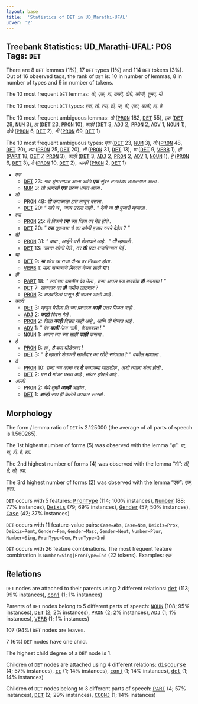 ```yaml
---
layout: base
title:  'Statistics of DET in UD_Marathi-UFAL'
udver: '2'
---
```


## Treebank Statistics: UD_Marathi-UFAL: POS Tags: `DET`

There are 8 `DET` lemmas (1%), 17 `DET` types (1%) and 114 `DET` tokens (3%).
Out of 16 observed tags, the rank of `DET` is: 10 in number of lemmas, 8 in number of types and 9 in number of tokens.

The 10 most frequent `DET` lemmas: <em>तो, एक, हा, काही, दोघे, कोणी, तुम्हा, मी</em>

The 10 most frequent `DET` types:  <em>एक, तो, त्या, ती, या, ही, एका, काही, हा, हे</em>

The 10 most frequent ambiguous lemmas: <em>तो</em> (<tt><a href="mr_ufal-pos-PRON.html">PRON</a></tt> 182, <tt><a href="mr_ufal-pos-DET.html">DET</a></tt> 55), <em>एक</em> (<tt><a href="mr_ufal-pos-DET.html">DET</a></tt> 28, <tt><a href="mr_ufal-pos-NUM.html">NUM</a></tt> 3), <em>हा</em> (<tt><a href="mr_ufal-pos-DET.html">DET</a></tt> 23, <tt><a href="mr_ufal-pos-PRON.html">PRON</a></tt> 10), <em>काही</em> (<tt><a href="mr_ufal-pos-DET.html">DET</a></tt> 3, <tt><a href="mr_ufal-pos-ADJ.html">ADJ</a></tt> 2, <tt><a href="mr_ufal-pos-PRON.html">PRON</a></tt> 2, <tt><a href="mr_ufal-pos-ADV.html">ADV</a></tt> 1, <tt><a href="mr_ufal-pos-NOUN.html">NOUN</a></tt> 1), <em>दोघे</em> (<tt><a href="mr_ufal-pos-PRON.html">PRON</a></tt> 6, <tt><a href="mr_ufal-pos-DET.html">DET</a></tt> 2), <em>मी</em> (<tt><a href="mr_ufal-pos-PRON.html">PRON</a></tt> 69, <tt><a href="mr_ufal-pos-DET.html">DET</a></tt> 1)

The 10 most frequent ambiguous types:  <em>एक</em> (<tt><a href="mr_ufal-pos-DET.html">DET</a></tt> 23, <tt><a href="mr_ufal-pos-NUM.html">NUM</a></tt> 3), <em>तो</em> (<tt><a href="mr_ufal-pos-PRON.html">PRON</a></tt> 48, <tt><a href="mr_ufal-pos-DET.html">DET</a></tt> 20), <em>त्या</em> (<tt><a href="mr_ufal-pos-PRON.html">PRON</a></tt> 25, <tt><a href="mr_ufal-pos-DET.html">DET</a></tt> 20), <em>ती</em> (<tt><a href="mr_ufal-pos-PRON.html">PRON</a></tt> 31, <tt><a href="mr_ufal-pos-DET.html">DET</a></tt> 13), <em>या</em> (<tt><a href="mr_ufal-pos-DET.html">DET</a></tt> 9, <tt><a href="mr_ufal-pos-VERB.html">VERB</a></tt> 1), <em>ही</em> (<tt><a href="mr_ufal-pos-PART.html">PART</a></tt> 18, <tt><a href="mr_ufal-pos-DET.html">DET</a></tt> 7, <tt><a href="mr_ufal-pos-PRON.html">PRON</a></tt> 3), <em>काही</em> (<tt><a href="mr_ufal-pos-DET.html">DET</a></tt> 3, <tt><a href="mr_ufal-pos-ADJ.html">ADJ</a></tt> 2, <tt><a href="mr_ufal-pos-PRON.html">PRON</a></tt> 2, <tt><a href="mr_ufal-pos-ADV.html">ADV</a></tt> 1, <tt><a href="mr_ufal-pos-NOUN.html">NOUN</a></tt> 1), <em>हे</em> (<tt><a href="mr_ufal-pos-PRON.html">PRON</a></tt> 6, <tt><a href="mr_ufal-pos-DET.html">DET</a></tt> 3), <em>ते</em> (<tt><a href="mr_ufal-pos-PRON.html">PRON</a></tt> 10, <tt><a href="mr_ufal-pos-DET.html">DET</a></tt> 2), <em>आम्ही</em> (<tt><a href="mr_ufal-pos-PRON.html">PRON</a></tt> 2, <tt><a href="mr_ufal-pos-DET.html">DET</a></tt> 1)


* <em>एक</em>
  * <tt><a href="mr_ufal-pos-DET.html">DET</a></tt> 23: <em>गाव शृंगारण्यात आला आणि <b>एक</b> सुंदर सभामंडप उभारण्यात आला .</em>
  * <tt><a href="mr_ufal-pos-NUM.html">NUM</a></tt> 3: <em>तो आणखी <b>एक</b> तरुण धावत आला .</em>
* <em>तो</em>
  * <tt><a href="mr_ufal-pos-PRON.html">PRON</a></tt> 48: <em><b>तो</b> कपाळाला हात लावून बसला .</em>
  * <tt><a href="mr_ufal-pos-DET.html">DET</a></tt> 20: <em>" खरे च , न्याय उरला नाही . " देवी चा <b>तो</b> पुजारी म्हणाला .</em>
* <em>त्या</em>
  * <tt><a href="mr_ufal-pos-PRON.html">PRON</a></tt> 25: <em>ते विकणे <b>त्या</b> च्या जिवा वर येत होते .</em>
  * <tt><a href="mr_ufal-pos-DET.html">DET</a></tt> 20: <em>" <b>त्या</b> तुकड्या चे का कोणी हजार रुपये देईल ? "</em>
* <em>ती</em>
  * <tt><a href="mr_ufal-pos-PRON.html">PRON</a></tt> 31: <em>" बाबा , आईने घरी बोलावले आहे . " <b>ती</b> म्हणाली .</em>
  * <tt><a href="mr_ufal-pos-DET.html">DET</a></tt> 13: <em>गावात कोणी मेले , तर <b>ती</b> घंटा वाजविण्यात येई .</em>
* <em>या</em>
  * <tt><a href="mr_ufal-pos-DET.html">DET</a></tt> 9: <em><b>या</b> प्रांता चा राजा दौऱ्या वर निघाला होता .</em>
  * <tt><a href="mr_ufal-pos-VERB.html">VERB</a></tt> 1: <em>मला सन्मानाने मिरवत नेण्या साठी <b>या</b> !</em>
* <em>ही</em>
  * <tt><a href="mr_ufal-pos-PART.html">PART</a></tt> 18: <em>" त्यां च्या बाबतीत देव मेला , तसा आपल च्या बाबतीत <b>ही</b> मरायचा ! "</em>
  * <tt><a href="mr_ufal-pos-DET.html">DET</a></tt> 7: <em>सावकार का <b>ही</b> जमीन लाटणार ?</em>
  * <tt><a href="mr_ufal-pos-PRON.html">PRON</a></tt> 3: <em>वाडवडिलां पासून <b>ही</b> चालत आली आहे .</em>
* <em>काही</em>
  * <tt><a href="mr_ufal-pos-DET.html">DET</a></tt> 3: <em>म्हणून मेरीला ति च्या प्रश्नाला <b>काही</b> उत्तर मिळत नाही .</em>
  * <tt><a href="mr_ufal-pos-ADJ.html">ADJ</a></tt> 2: <em><b>काही</b> दिवस गेले .</em>
  * <tt><a href="mr_ufal-pos-PRON.html">PRON</a></tt> 2: <em>तिला <b>काही</b> दिसत नाही आहे , आणि ती मोजत आहे .</em>
  * <tt><a href="mr_ufal-pos-ADV.html">ADV</a></tt> 1: <em>" देव <b>काही</b> मेला नाही , केशवबाबा ! "</em>
  * <tt><a href="mr_ufal-pos-NOUN.html">NOUN</a></tt> 1: <em>आपण त्या च्या साठी <b>काही</b> करूया .</em>
* <em>हे</em>
  * <tt><a href="mr_ufal-pos-PRON.html">PRON</a></tt> 6: <em>हां , <b>हे</b> बघा घोडेस्वार !</em>
  * <tt><a href="mr_ufal-pos-DET.html">DET</a></tt> 3: <em>" <b>हे</b> म्हातारे शेतकरी साक्षीदार का खोटे सांगतात ? " वकील म्हणाला .</em>
* <em>ते</em>
  * <tt><a href="mr_ufal-pos-PRON.html">PRON</a></tt> 10: <em>राजा च्या काना वर <b>ते</b> कागाळ्या घालतील , अशी त्याला शंका होती .</em>
  * <tt><a href="mr_ufal-pos-DET.html">DET</a></tt> 2: <em>पण <b>ते</b> मांजर घरात आहे , मांजर झोपले आहे .</em>
* <em>आम्ही</em>
  * <tt><a href="mr_ufal-pos-PRON.html">PRON</a></tt> 2: <em>येथे तुम्ही <b>आम्ही</b> आहोत .</em>
  * <tt><a href="mr_ufal-pos-DET.html">DET</a></tt> 1: <em><b>आम्ही</b> साप ही केलेले उपकार स्मरतो .</em>

## Morphology

The form / lemma ratio of `DET` is 2.125000 (the average of all parts of speech is 1.560265).

The 1st highest number of forms (5) was observed with the lemma “हा”: <em>या, हा, ही, हे, ह्या</em>.

The 2nd highest number of forms (4) was observed with the lemma “तो”: <em>ती, ते, तो, त्या</em>.

The 3rd highest number of forms (2) was observed with the lemma “एक”: <em>एक, एका</em>.

`DET` occurs with 5 features: <tt><a href="mr_ufal-feat-PronType.html">PronType</a></tt> (114; 100% instances), <tt><a href="mr_ufal-feat-Number.html">Number</a></tt> (88; 77% instances), <tt><a href="mr_ufal-feat-Deixis.html">Deixis</a></tt> (79; 69% instances), <tt><a href="mr_ufal-feat-Gender.html">Gender</a></tt> (57; 50% instances), <tt><a href="mr_ufal-feat-Case.html">Case</a></tt> (42; 37% instances)

`DET` occurs with 11 feature-value pairs: `Case=Abs`, `Case=Nom`, `Deixis=Prox`, `Deixis=Remt`, `Gender=Fem`, `Gender=Masc`, `Gender=Neut`, `Number=Plur`, `Number=Sing`, `PronType=Dem`, `PronType=Ind`

`DET` occurs with 26 feature combinations.
The most frequent feature combination is `Number=Sing|PronType=Ind` (22 tokens).
Examples: <em>एक</em>


## Relations

`DET` nodes are attached to their parents using 2 different relations: <tt><a href="mr_ufal-dep-det.html">det</a></tt> (113; 99% instances), <tt><a href="mr_ufal-dep-conj.html">conj</a></tt> (1; 1% instances)

Parents of `DET` nodes belong to 5 different parts of speech: <tt><a href="mr_ufal-pos-NOUN.html">NOUN</a></tt> (108; 95% instances), <tt><a href="mr_ufal-pos-DET.html">DET</a></tt> (2; 2% instances), <tt><a href="mr_ufal-pos-PRON.html">PRON</a></tt> (2; 2% instances), <tt><a href="mr_ufal-pos-ADJ.html">ADJ</a></tt> (1; 1% instances), <tt><a href="mr_ufal-pos-VERB.html">VERB</a></tt> (1; 1% instances)

107 (94%) `DET` nodes are leaves.

7 (6%) `DET` nodes have one child.

The highest child degree of a `DET` node is 1.

Children of `DET` nodes are attached using 4 different relations: <tt><a href="mr_ufal-dep-discourse.html">discourse</a></tt> (4; 57% instances), <tt><a href="mr_ufal-dep-cc.html">cc</a></tt> (1; 14% instances), <tt><a href="mr_ufal-dep-conj.html">conj</a></tt> (1; 14% instances), <tt><a href="mr_ufal-dep-det.html">det</a></tt> (1; 14% instances)

Children of `DET` nodes belong to 3 different parts of speech: <tt><a href="mr_ufal-pos-PART.html">PART</a></tt> (4; 57% instances), <tt><a href="mr_ufal-pos-DET.html">DET</a></tt> (2; 29% instances), <tt><a href="mr_ufal-pos-CCONJ.html">CCONJ</a></tt> (1; 14% instances)

